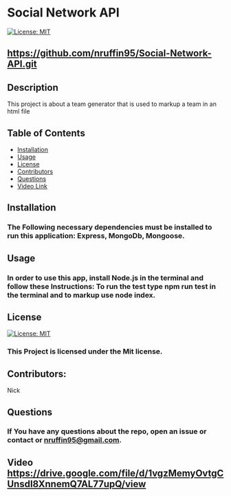  # Social Network API

  [![License: MIT](https://img.shields.io/badge/License-MIT-yellow.svg)](https://opensource.org/licenses/MIT)

  ## https://github.com/nruffin95/Social-Network-API.git

  ## Description

  This project is about a team generator that is used to markup a team in an html file
  ## Table of Contents

  * [Installation](#installation)
  * [Usage](#usage)
  * [License](#license)
  * [Contributors](#Contributors)
  * [Questions](#questions)
  * [Video Link](#Video)

  ## Installation

  ### The Following necessary dependencies must be installed to run this application: Express, MongoDb, Mongoose.
  
  ## Usage

  ### In order to use this app, install Node.js in the terminal and follow these Instructions: To run the test type npm run test in the terminal and to markup use node index.
  
  ## License

  [![License: MIT](https://img.shields.io/badge/License-MIT-yellow.svg)](https://opensource.org/licenses/MIT)
  
  ### This Project is licensed under the Mit license.
  
  ## Contributors: 
  
  Nick
  
  ## Questions
  
  ### If You have any questions about the repo, open an issue or contact  or nruffin95@gmail.com.

  ## Video https://drive.google.com/file/d/1vgzMemyOvtgCUnsdI8XnnemQ7AL77upQ/view